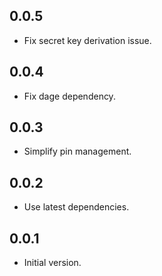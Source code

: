 ## 0.0.5

* Fix secret key derivation issue.

## 0.0.4

* Fix dage dependency.

## 0.0.3

* Simplify pin management.

## 0.0.2

* Use latest dependencies.

## 0.0.1

* Initial version.